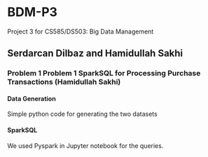 # BDM-P3
Project 3 for CS585/DS503: Big Data Management
## Serdarcan Dilbaz and Hamidullah Sakhi
### Problem 1 Problem 1 SparkSQL for Processing Purchase Transactions (Hamidullah Sakhi)
#### Data Generation
Simple python code for generating the two datasets
#### SparkSQL
We used Pyspark in Jupyter notebook for the queries. 